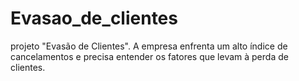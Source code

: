 # Evasao_de_clientes
 projeto "Evasão de Clientes". A empresa enfrenta um alto índice de cancelamentos e precisa entender os fatores que levam à perda de clientes.
